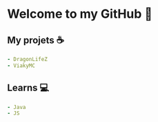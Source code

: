 <h1>Welcome to my GitHub</a> 👋</h1>

## My projets ☕

```yaml
- DragonLifeZ
- ViakyMC
```

## Learns 💻

```yaml
- Java
- JS
```

